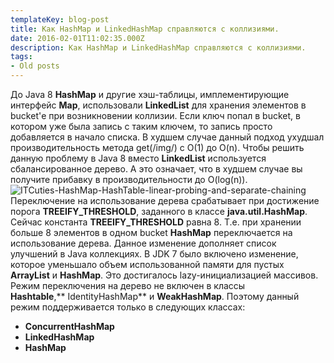 ```yaml
---
templateKey: blog-post
title: Как HashMap и LinkedHashMap справляются с коллизиями.
date: 2016-02-01T11:02:35.000Z
description: Как HashMap и LinkedHashMap справляются с коллизиями.
tags:
- Old posts
---
```


До Java 8 **HashMap** и другие хэш-таблицы, имплементирующие интерфейс **Map**, использовали **LinkedList** для хранения элементов в bucket'е при возникновении коллизии. Если ключ попал в bucket, в котором уже была запись с таким ключем, то запись просто добавляется в начало списка. В худшем случае данный подход ухудшал производительность метода get(/img/) с O(1) до O(n). Чтобы решить данную проблему в Java 8 вместо **LinkedList** используется сбалансированное дерево. А это означает, что в худшем случае вы получите прибавку в производительности до O(log(n)). ![ITCuties-HashMap-HashTable-linear-probing-and-separate-chaining](eaee5d9a-d9f5-4ac2-853c-b1b2e2a45f19.png) Переключение на использование дерева срабатывает при достижение порога **TREEIFY_THRESHOLD**, заданного в классе **java.util.HashMap**. Сейчас константа **TREEIFY_THRESHOLD** равна 8. Т.е. при хранении больше 8 элементов в одном bucket **HashMap** переключается на использование дерева. Данное изменение дополняет список улучшений в Java коллекциях. В JDK 7 было включено изменение, которое уменьшало объем использованной памяти для пустых **ArrayList** и **HashMap**. Это достигалось lazy-инициализацией массивов. Режим переключения на дерево не включен в классы **Hashtable**,** IdentityHashMap** и **WeakHashMap**. Поэтому данный режим поддерживается только в следующих классах:

*   **ConcurrentHashMap**
*   **LinkedHashMap**
*   **HashMap**